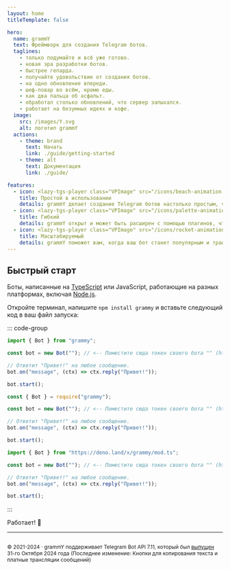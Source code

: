 ```yaml
---
layout: home
titleTemplate: false

hero:
  name: grammY
  text: Фреймворк для создания Telegram ботов.
  taglines:
    - только подумайте и всё уже готово.
    - новая эра разработки ботов.
    - быстрее гепарда.
    - получайте удовольствие от создания ботов.
    - на одно обновление впереди.
    - шеф-повар во всём, кроме еды.
    - как два пальца об асфальт.
    - обработал столько обновлений, что сервер запыхался.
    - работает на безумных идеях и кофе.
  image:
    src: /images/Y.svg
    alt: логотип grammY
  actions:
    - theme: brand
      text: Начать
      link: ./guide/getting-started
    - theme: alt
      text: Документация
      link: ./guide/

features:
  - icon: <lazy-tgs-player class="VPImage" src="/icons/beach-animation.tgs"><img src="/icons/beach.svg" alt="анимация пляжа"></lazy-tgs-player>
    title: Простой в использовании
    details: grammY делает создание Telegram ботов настолько простым, что вы уже знаете, как это сделать.
  - icon: <lazy-tgs-player class="VPImage" src="/icons/palette-animation.tgs"><img src="/icons/palette.svg" alt="анимация палитры"></lazy-tgs-player>
    title: Гибкий
    details: grammY открыт и может быть расширен с помощью плагинов, чтобы точно соответствовать вашим потребностям.
  - icon: <lazy-tgs-player class="VPImage" src="/icons/rocket-animation.tgs"><img src="/icons/rocket.svg" alt="анимация ракеты"></lazy-tgs-player>
    title: Масштабируемый
    details: grammY поможет вам, когда ваш бот станет популярным и трафик возрастёт.
---
```


<!-- markdownlint-disable no-inline-html -->

## Быстрый старт

Боты, написанные на [TypeScript](https://www.typescriptlang.org) или JavaScript, работающие на разных платформах, включая [Node.js](https://nodejs.org).

Откройте терминал, напишите `npm install grammy` и вставьте следующий код в ваш файл запуска:

::: code-group

```ts [TypeScript]
import { Bot } from "grammy";

const bot = new Bot(""); // <-- Поместите сюда токен своего бота "" (https://t.me/BotFather)

// Ответит "Привет!" на любое сообщение.
bot.on("message", (ctx) => ctx.reply("Привет!"));

bot.start();
```

```js [JavaScript]
const { Bot } = require("grammy");

const bot = new Bot(""); // <-- Поместите сюда токен своего бота "" (https://t.me/BotFather)

// Ответит "Привет!" на любое сообщение.
bot.on("message", (ctx) => ctx.reply("Привет!"));

bot.start();
```

```ts [Deno]
import { Bot } from "https://deno.land/x/grammy/mod.ts";

const bot = new Bot(""); // <-- Поместите сюда токен своего бота "" (https://t.me/BotFather)

// Ответит "Привет!" на любое сообщение.
bot.on("message", (ctx) => ctx.reply("Привет!"));

bot.start();
```

:::

Работает! :tada:

<footer id="home-footer">

---

<ClientOnly>
  <ThankYou :s="[
    'Благодарим, ',
    '{name}',
    ', за вклад в grammY.',
    ', за создание grammY.']" />
</ClientOnly>

<div style="font-size: 0.75rem; display: flex; justify-content: center;">

© 2021-2024 &middot; grammY поддерживает Telegram Bot API 7.11, который был [выпущен](https://core.telegram.org/bots/api#october-31-2024) 31-го Октября 2024 года
(Последнее изменение: Кнопки для копирования текста и платные трансляции сообщений)

</div>
</footer>
